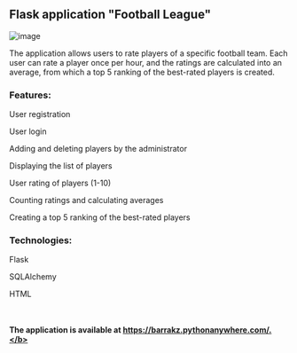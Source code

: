 <h2>Flask application "Football League"</h2>

![image](https://user-images.githubusercontent.com/96372115/224116076-824c2437-0c31-421a-8787-e695fd8c0cde.png)


The application allows users to rate players of a specific football team. Each user can rate a player once per hour, and the ratings are calculated into an average, from which a top 5 ranking of the best-rated players is created.

<h3>Features:</h3>

User registration

User login

Adding and deleting players by the administrator

Displaying the list of players

User rating of players (1-10)

Counting ratings and calculating averages

Creating a top 5 ranking of the best-rated players


<h3>Technologies:</h3>

Flask

SQLAlchemy

HTML



<br><br>
<b>The application is available at https://barrakz.pythonanywhere.com/.</b>
